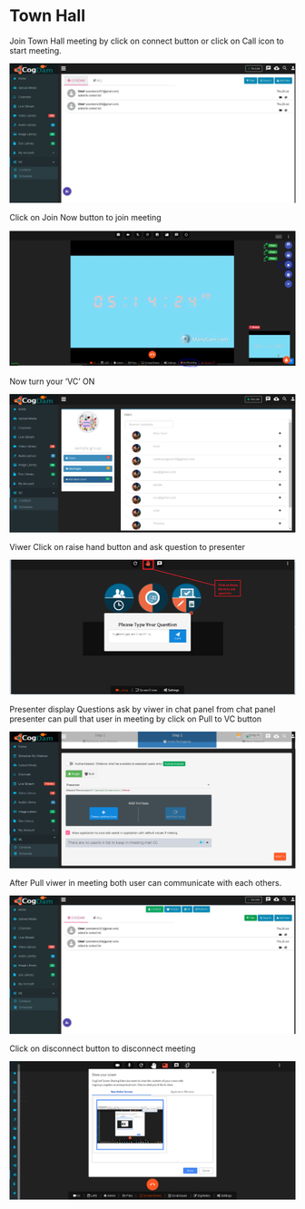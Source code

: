 # Town Hall

Join Town Hall meeting by click on connect button or click on Call icon to start meeting.

![](../../.gitbook/assets/image%20%28190%29.png)

Click on Join Now button to join meeting

![](../../.gitbook/assets/image%20%28184%29.png)

Now turn your ‘VC’ ON

![](../../.gitbook/assets/image%20%28114%29.png)

Viwer Click on raise hand button and ask question to presenter

![](../../.gitbook/assets/image%20%2814%29.png)

Presenter display Questions ask by viwer in chat panel from chat panel presenter can pull that user in meeting by click on Pull to VC button

![](../../.gitbook/assets/image%20%28187%29.png)

After Pull viwer in meeting both user can communicate with each others.

![](../../.gitbook/assets/image%20%28156%29.png)

Click on disconnect button to disconnect meeting

![](../../.gitbook/assets/image%20%28164%29.png)

